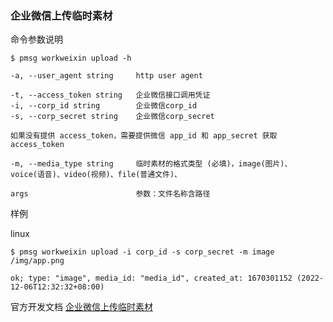 ### 企业微信上传临时素材

命令参数说明

```text
$ pmsg workweixin upload -h

-a, --user_agent string     http user agent

-t, --access_token string   企业微信接口调用凭证
-i, --corp_id string        企业微信corp_id
-s, --corp_secret string    企业微信corp_secret

如果没有提供 access_token，需要提供微信 app_id 和 app_secret 获取 access_token

-m, --media_type string     临时素材的格式类型 (必填)，image(图片)、voice(语音)、video(视频)、file(普通文件)、

args                        参数：文件名称含路径
```

样例

linux

```shell
$ pmsg workweixin upload -i corp_id -s corp_secret -m image /img/app.png

ok; type: "image", media_id: "media_id", created_at: 1670301152 (2022-12-06T12:32:32+08:00)
```

官方开发文档 [企业微信上传临时素材](https://developer.work.weixin.qq.com/document/path/90389)
